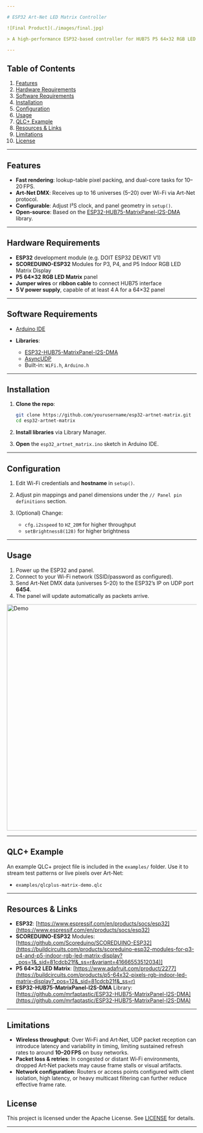 ```yaml
---

# ESP32 Art-Net LED Matrix Controller

![Final Product](./images/final.jpg)

> A high-performance ESP32-based controller for HUB75 P5 64×32 RGB LED matrix panels, receiving Art-Net DMX over Wi-Fi and displaying pixel data at up to 20 FPS.

---
```


## Table of Contents

1. [Features](#features)
2. [Hardware Requirements](#hardware-requirements)
3. [Software Requirements](#software-requirements)
4. [Installation](#installation)
5. [Configuration](#configuration)
6. [Usage](#usage)
7. [QLC+ Example](#qlc-example)
8. [Resources & Links](#resources--links)
9. [Limitations](#Limitations)
10. [License](#license)

---

## Features

* **Fast rendering**: lookup-table pixel packing, and dual-core tasks for 10–20 FPS.
* **Art-Net DMX**: Receives up to 16 universes (5–20) over Wi-Fi via Art-Net protocol.
* **Configurable**: Adjust I²S clock, and panel geometry in `setup()`.
* **Open-source**: Based on the [ESP32-HUB75-MatrixPanel-I2S-DMA](https://github.com/mrfaptastic/ESP32-HUB75-MatrixPanel-I2S-DMA) library.

---

## Hardware Requirements

* **ESP32** development module (e.g. DOIT ESP32 DEVKIT V1)
* **SCOREDUINO-ESP32** Modules for P3, P4, and P5 Indoor RGB LED Matrix Display
* **P5 64×32 RGB LED Matrix** panel
* **Jumper wires** or **ribbon cable** to connect HUB75 interface
* **5 V power supply**, capable of at least 4 A for a 64×32 panel

---

## Software Requirements

* [Arduino IDE](https://www.arduino.cc/en/software)
* **Libraries**:

  * [ESP32-HUB75-MatrixPanel-I2S-DMA](https://github.com/mrfaptastic/ESP32-HUB75-MatrixPanel-I2S-DMA)
  * [AsyncUDP](https://github.com/me-no-dev/AsyncUDP)
  * Built-in: `WiFi.h`, `Arduino.h`

---

## Installation

1. **Clone the repo**:

   ```bash
   git clone https://github.com/yourusername/esp32-artnet-matrix.git
   cd esp32-artnet-matrix
   ```
2. **Install libraries** via Library Manager.
3. **Open** the `esp32_artnet_matrix.ino` sketch in Arduino IDE.

---

## Configuration

1. Edit Wi-Fi credentials and **hostname** in `setup()`.
2. Adjust pin mappings and panel dimensions under the `// Panel pin definitions` section.
3. (Optional) Change:

   * `cfg.i2sspeed` to `HZ_20M` for higher throughput
   * `setBrightness8(128)` for higher brightness

---

## Usage

1. Power up the ESP32 and panel.
2. Connect to your Wi-Fi network (SSID/password as configured).
3. Send Art-Net DMX data (universes 5–20) to the ESP32’s IP on UDP port **6454**.
4. The panel will update automatically as packets arrive.

<img src="./video/demo.gif" alt="Demo" width="600" />

---

## QLC+ Example

An example QLC+ project file is included in the `examples/` folder.
Use it to stream test patterns or live pixels over Art-Net:

* `examples/qlcplus-matrix-demo.qlc`

---

## Resources & Links

* **ESP32**: [https://www.espressif.com/en/products/socs/esp32](https://www.espressif.com/en/products/socs/esp32)
* **SCOREDUINO-ESP32** Modules: [https://github.com/Scoreduino/SCOREDUINO-ESP32](https://buildcircuits.com/products/scoreduino-esp32-modules-for-p3-p4-and-p5-indoor-rgb-led-matrix-display?_pos=1&_sid=81cdcb21f&_ss=r&variant=41666553512034)]
* **P5 64×32 LED Matrix**: [https://www.adafruit.com/product/2277](https://buildcircuits.com/products/p5-64x32-pixels-rgb-indoor-led-matrix-display?_pos=12&_sid=81cdcb21f&_ss=r)
* **ESP32-HUB75-MatrixPanel-I2S-DMA** Library: [https://github.com/mrfaptastic/ESP32-HUB75-MatrixPanel-I2S-DMA](https://github.com/mrfaptastic/ESP32-HUB75-MatrixPanel-I2S-DMA)

---

## Limitations

* **Wireless throughput**: Over Wi‑Fi and Art‑Net, UDP packet reception can introduce latency and variability in timing, limiting sustained refresh rates to around **10–20 FPS** on busy networks.
* **Packet loss & retries**: In congested or distant Wi‑Fi environments, dropped Art‑Net packets may cause frame stalls or visual artifacts.
* **Network configuration**: Routers or access points configured with client isolation, high latency, or heavy multicast filtering can further reduce effective frame rate.

## License

This project is licensed under the Apache License. See [LICENSE](LICENSE) for details.

---
